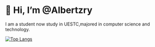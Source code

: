 # 👋 Hi, I’m @Albertzry
I am a student now study in UESTC,majored in computer science and technology.

[![Top Langs](https://github-readme-stats.vercel.app/api/top-langs/?username=albertzry&layout=compact&theme=transparent)](https://github.com/anuraghazra/github-readme-stats)

<!---
Albertzry/Albertzry is a ✨ special ✨ repository because its `README.md` (this file) appears on your GitHub profile.
You can click the Preview link to take a look at your changes.
--->
